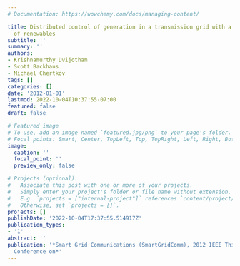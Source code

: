 ```yaml
---
# Documentation: https://wowchemy.com/docs/managing-content/

title: Distributed control of generation in a transmission grid with a high penetration
  of renewables
subtitle: ''
summary: ''
authors:
- Krishnamurthy Dvijotham
- Scott Backhaus
- Michael Chertkov
tags: []
categories: []
date: '2012-01-01'
lastmod: 2022-10-04T10:37:55-07:00
featured: false
draft: false

# Featured image
# To use, add an image named `featured.jpg/png` to your page's folder.
# Focal points: Smart, Center, TopLeft, Top, TopRight, Left, Right, BottomLeft, Bottom, BottomRight.
image:
  caption: ''
  focal_point: ''
  preview_only: false

# Projects (optional).
#   Associate this post with one or more of your projects.
#   Simply enter your project's folder or file name without extension.
#   E.g. `projects = ["internal-project"]` references `content/project/deep-learning/index.md`.
#   Otherwise, set `projects = []`.
projects: []
publishDate: '2022-10-04T17:37:55.514917Z'
publication_types:
- '1'
abstract: ''
publication: '*Smart Grid Communications (SmartGridComm), 2012 IEEE Third International
  Conference on*'
---
```

